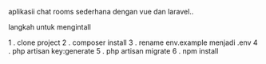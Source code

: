 aplikasii chat rooms sederhana dengan vue dan laravel..

langkah untuk mengintall

1 . clone project
2 . composer install
3 . rename env.example menjadi .env
4 . php artisan key:generate
5 . php artisan migrate
6 . npm install